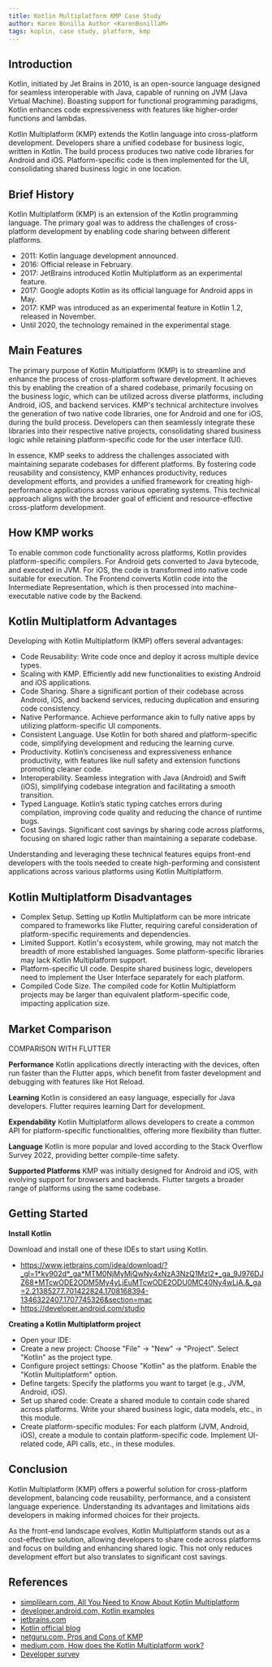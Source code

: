 ```yaml
---
title: Kotlin Multiplatform KMP Case Study
author: Karen Bonilla Author <KarenBonillaM>
tags: koplin, case study, platform, kmp
---
```


## Introduction

Kotlin, initiated by Jet Brains in 2010, is an open-source language designed for seamless interoperable with Java, capable of running on JVM (Java Virtual Machine). Boasting support for functional programming paradigms, Kotlin enhances code expressiveness with features like higher-order functions and lambdas.

Kotlin Multiplatform (KMP) extends the Kotlin language into cross-platform development. Developers share a unified codebase for business logic, written in Kotlin. The build process produces two native code libraries for Android and iOS. Platform-specific code is then implemented for the UI, consolidating shared business logic in one location.

## Brief History

Kotlin Multiplatform (KMP) is an extension of the Kotlin programming language. The primary goal was to address the challenges of cross-platform development by enabling code sharing between different platforms.

- 2011: Kotlin language development announced.
- 2016: Official release in February.
- 2017: JetBrains introduced Kotlin Multiplatform as an experimental feature.
- 2017: Google adopts Kotlin as its official language for Android apps in May.
- 2017: KMP was introduced as an experimental feature in Kotlin 1.2, released in November.
- Until 2020, the technology remained in the experimental stage.

## Main Features

The primary purpose of Kotlin Multiplatform (KMP) is to streamline and enhance the process of cross-platform software development. It achieves this by enabling the creation of a shared codebase, primarily focusing on the business logic, which can be utilized across diverse platforms, including Android, iOS, and backend services. KMP's technical architecture involves the generation of two native code libraries, one for Android and one for iOS, during the build process. Developers can then seamlessly integrate these libraries into their respective native projects, consolidating shared business logic while retaining platform-specific code for the user interface (UI).

In essence, KMP seeks to address the challenges associated with maintaining separate codebases for different platforms. By fostering code reusability and consistency, KMP enhances productivity, reduces development efforts, and provides a unified framework for creating high-performance applications across various operating systems. This technical approach aligns with the broader goal of efficient and resource-effective cross-platform development.

## How KMP works

To enable common code functionality across platforms, Kotlin provides platform-specific compilers. For Android gets converted to Java bytecode, and executed in JVM. For iOS, the code is transformed into native code suitable for execution. The Frontend converts Kotlin code into the Intermediate Representation, which is then processed into machine-executable native code by the Backend.

## Kotlin Multiplatform Advantages

Developing with Kotlin Multiplatform (KMP) offers several advantages:

- Code Reusability: Write code once and deploy it across multiple device types.
- Scaling with KMP. Efficiently add new functionalities to existing Android and iOS applications.
- Code Sharing. Share a significant portion of their codebase across Android, iOS, and backend services, reducing duplication and ensuring code consistency.
- Native Performance. Achieve performance akin to fully native apps by utilizing platform-specific UI components.
- Consistent Language. Use Kotlin for both shared and platform-specific code, simplifying development and reducing the learning curve.
- Productivity. Kotlin’s conciseness and expressiveness enhance productivity, with features like null safety and extension functions promoting cleaner code.
- Interoperability. Seamless integration with Java (Android) and Swift (iOS), simplifying codebase integration and facilitating a smooth transition.
- Typed Language. Kotlin’s static typing catches errors during compilation, improving code quality and reducing the chance of runtime bugs.
- Cost Savings. Significant cost savings by sharing code across platforms, focusing on shared logic rather than maintaining a separate codebase.

Understanding and leveraging these technical features equips front-end developers with the tools needed to create high-performing and consistent applications across various platforms using Kotlin Multiplatform.

## Kotlin Multiplatform Disadvantages

- Complex Setup. Setting up Kotlin Multiplatform can be more intricate compared to frameworks like Flutter, requiring careful consideration of platform-specific requirements and dependencies.
- Limited Support. Kotlin's ecosystem, while growing, may not match the breadth of more established languages. Some platform-specific libraries may lack Kotlin Multiplatform support.
- Platform-specific UI code. Despite shared business logic, developers need to implement the User Interface separately for each platform.
- Compiled Code Size. The compiled code for Kotlin Multiplatform projects may be larger than equivalent platform-specific code, impacting application size.

## Market Comparison

COMPARISON WITH FLUTTER

**Performance**
Kotlin applications directly interacting with the devices, often run faster than the Flutter apps, which benefit from faster development and debugging with features like Hot Reload.

**Learning**
Kotlin is considered an easy language, especially for Java developers. Flutter requires learning Dart for development.

**Expendability**
Kotlin Multiplatform allows developers to create a common API for platform-specific functionalities, offering more flexibility than flutter.

**Language**
Kotlin is more popular and loved according to the Stack Overflow Survey 2022, providing better compile-time safety.

**Supported Platforms**
KMP was initially designed for Android and iOS, with evolving support for browsers and backends. Flutter targets a broader range of platforms using the same codebase.

## Getting Started

**Install Kotlin**

Download and install one of these IDEs to start using Kotlin.

- https://www.jetbrains.com/idea/download/?_gl=1*kv902d*_ga*MTM0NjMyMjQwNy4xNzA3NzQ1MzI2*_ga_9J976DJZ68*MTcwODE2ODM5My4yLjEuMTcwODE2ODU0MC40Ny4wLjA.&_ga=2.21385277.701422824.1708168394-1346322407.1707745326&section=mac
- https://developer.android.com/studio

**Creating a Kotlin Multiplatform project**

- Open your IDE:
- Create a new project:
  Choose "File" -> "New" -> "Project".
  Select "Kotlin" as the project type.
- Configure project settings:
  Choose "Kotlin" as the platform.
  Enable the "Kotlin Multiplatform" option.
- Define targets:
  Specify the platforms you want to target (e.g., JVM, Android, iOS).
- Set up shared code:
  Create a shared module to contain code shared across platforms.
  Write your shared business logic, data models, etc., in this module.
- Create platform-specific modules:
  For each platform (JVM, Android, iOS), create a module to contain platform-specific code.
  Implement UI-related code, API calls, etc., in these modules.

## Conclusion

Kotlin Multiplatform (KMP) offers a powerful solution for cross-platform development, balancing code reusability, performance, and a consistent language experience. Understanding its advantages and limitations aids developers in making informed choices for their projects.

As the front-end landscape evolves, Kotlin Multiplatform stands out as a cost-effective solution, allowing developers to share code across platforms and focus on building and enhancing shared logic. This not only reduces development effort but also translates to significant cost savings.

## References

- [simplilearn.com, All You Need to Know About Kotlin Multiplatform](https://www.simplilearn.com/tutorials/kotlin-tutorial/all-you-need-to-know-about-kotlin-multiplatform)
- [developer.android.com, Kotlin examples](https://developer.android.com/kotlin/samples)
- [jetbrains.com](https://www.jetbrains.com/kotlin-multiplatform)
- [Kotlin official blog](https://blog.jetbrains.com/kotlin/2023/07/update-on-the-name-of-kotlin-multiplatform/)
- [netguru.com, Pros and Cons of KMP](https://www.netguru.com/blog/kotlin-multiplatform-pros-and-cons)
- [medium.com, How does the Kotlin Multiplatform work?](https://medium.com/@amitshekhar/how-does-the-kotlin-multiplatform-work-b51e19a5f317)
- [Developer survey](https://survey.stackoverflow.co/2022/)
